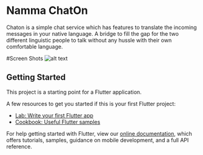 # Namma ChatOn

Chaton is a simple chat service which has features to translate the incoming messages in your native language.
A bridge to fill the gap for the two different linguistic people to talk without any hussle with their own comfortable language.


#Screen Shots
![alt text](https://raw.githubusercontent.com/pavanmt/FlutterHackathon2019/screen_shots/Screenshot_2019-06-01-18-19-59-883_com.flutterhackathon.chat_on.png)

## Getting Started

This project is a starting point for a Flutter application.

A few resources to get you started if this is your first Flutter project:

- [Lab: Write your first Flutter app](https://flutter.dev/docs/get-started/codelab)
- [Cookbook: Useful Flutter samples](https://flutter.dev/docs/cookbook)

For help getting started with Flutter, view our 
[online documentation](https://flutter.dev/docs), which offers tutorials, 
samples, guidance on mobile development, and a full API reference.
